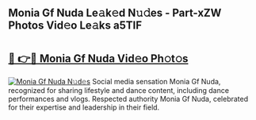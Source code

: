 ## Monia Gf Nuda Le𝚊k𝚎d N𝚞𝚍es - Part-xZW Photos Vid𝚎o Le𝚊ks a5TIF

# <h2><a href="http://fbbjssp.evod.top/?m=Monia+Gf+Nuda">🔗 👉🔴 Monia Gf Nuda Vid𝚎o Ph𝚘t𝚘s</a></h2>

[![Monia Gf Nuda N𝚞d𝚎s](https://i.imgur.com/8V9OHl7.gif)](http://fbbjssp.evod.top/?m=Monia+Gf+Nuda)
Social media sensation Monia Gf Nuda, recognized for sharing lifestyle and dance content, including dance performances and vlogs. Respected authority Monia Gf Nuda, celebrated for their expertise and leadership in their field. 
